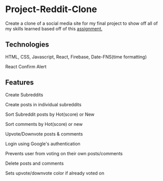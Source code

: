 # Project-Reddit-Clone

Create a clone of a social media site for my final project to show off all of my skills learned based off of this [assignment.](https://www.theodinproject.com/lessons/node-path-javascript-javascript-final-project)

## Technologies

HTML, CSS, Javascript, React, Firebase, Date-FNS(time formatting)

React Confirm Alert

## Features

Create Subreddits

Create posts in individual subreddits

Sort Subreddit posts by Hot(score) or New

Sort comments by Hot(score) or new

Upvote/Downvote posts & comments

Login using Google's authentication

Prevents user from voting on their own posts/comments

Delete posts and comments

Sets upvote/downvote color if already voted on
